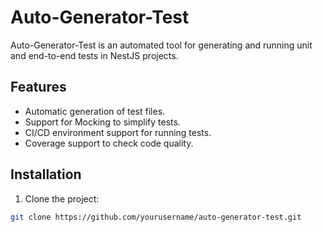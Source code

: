 # Auto-Generator-Test

Auto-Generator-Test is an automated tool for generating and running unit and end-to-end tests in NestJS projects.

## Features
- Automatic generation of test files.
- Support for Mocking to simplify tests.
- CI/CD environment support for running tests.
- Coverage support to check code quality.

## Installation

1. Clone the project:

```bash
git clone https://github.com/yourusername/auto-generator-test.git
